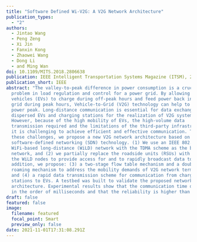 ```yaml
---
title: "Software Defined Wi-V2G: A V2G Network Architecture"
publication_types:
  - "2"
authors:
  - Jintao Wang
  - Peng Zeng
  - Xi Jin
  - Fanxin Kong
  - Zhaowei Wang
  - Dong Li
  - and Ming Wan
doi: 10.1109/MITS.2018.2806638
publication: IEEE Intelligent Transportation Systems Magazine (ITSM), 2018
publication_short: IEEE
abstract: "The valley-to-peak difference in power consumption is a crucial
  problem in load regulation and control for a power grid. By allowing electric
  vehicles (EVs) to charge during off-peak hours and feed power back into the
  grid during peak hours, Vehicle-to-Grid (V2G) technology can help to shave the
  power peak. Long-distance communication is essential for data exchange between
  dispersed EVs and charging stations for the realization of V2G systems.
  However, because of the high mobility of EVs, the high-volume data
  transmission required and the limitations of the third-party infrastructure,
  it is challenging to achieve efficient and effective communication. To address
  these challenges, we propose a new V2G network architecture based on
  software-defined networking (SDN) technology. (1) We use an IEEE 802.11
  WiFi-based long-distance (WiLD) network with the TDMA scheme as the backhaul
  network, and (2) we partially replace the roadside units (RSUs) with some of
  the WiLD nodes to provide access for and to rapidly broadcast data to, EVs. In
  addition, we propose: (3) a two-stage flow table mechanism and a double
  roaming mechanism to address the mobility demands of V2G network terminals;
  and (4) a rapid data transmission scheme for communication from charging
  stations to EVs. A testbed was built to validate the proposed network
  architecture. Experimental results show that the communication time delay is
  in the order of milliseconds and that the reliability is higher than 99.9%. "
draft: false
featured: false
image:
  filename: featured
  focal_point: Smart
  preview_only: false
date: 2021-11-01T17:31:08.291Z
---
```

